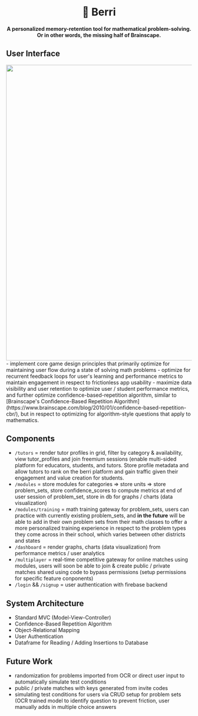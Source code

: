 <h1 align="center">
    🍇 Berri
</h1> 
<h4 align="center">
    A personalized memory-retention tool for mathematical problem-solving. Or in other words, the missing half of Brainscape. 
</h4> 

## User Interface
<div align="center">
  <img src="https://github.com/ferasbg/berri/blob/react-POC/app/backend/backend/static/assets/media/berri_landing_page.png" width="800" align="center">
</div>
- implement core game design principles that primarily optimize for maintaining user flow during a state of solving math problems
- optimize for recurrent feedback loops for user's learning and performance metrics to maintain engagement in respect to frictionless app usability
- maximize data visibility and user retention to optimize user / student performance metrics, and further optimize confidence-based-repetition algorithm, similar to [Brainscape's Confidence-Based Repetition Algorithm](https://www.brainscape.com/blog/2010/01/confidence-based-repetition-cbr/), but in respect to optimizing for algorithm-style questions that apply to mathematics.

## Components
- `/tutors` = render tutor profiles in grid, filter by category & availability, view tutor_profiles and join freemium sessions (enable multi-sided platform for educators, students, and tutors. Store profile metadata and allow tutors to rank on the berri platform and gain traffic given their engagement and value creation for students.
- `/modules` = store modules for categories => store units => store problem_sets, store confidence_scores to compute metrics at end of user session of problem_set, store in db for graphs / charts (data visualization)
- `/modules/training` = math training gateway for problem_sets, users can practice with currently existing problem_sets, and **in the future** will be able to add in their own problem sets from their math classes to offer a more personalized training experience in respect to the problem types they come across in their school, which varies between other districts and states
- `/dashboard` = render graphs, charts (data visualization) from performance metrics / user analytics
- `/multiplayer` = real-time competitive gateway for online matches using modules, users will soon be able to join & create public / private matches shared using code to bypass permissions (setup permissions for specific feature conponents)
- `/login` && `/signup` = user authentication with firebase backend

## System Architecture
- Standard MVC (Model-View-Controller)
- Confidence-Based Repetition Algorithm
- Object-Relational Mapping
- User Authentication
- Dataframe for Reading / Adding Insertions to Database 


## Future Work
- randomization for problems imported from OCR or direct user input to automatically simulate test conditions
- public / private matches with keys generated from invite codes
- simulating test conditions for users via CRUD setup for problem sets (OCR trained model to identify question to prevent friction, user manually adds in multiple choice answers 

